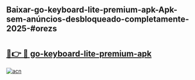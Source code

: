## Baixar-go-keyboard-lite-premium-apk-Apk-sem-anúncios-desbloqueado-completamente-2025-#orezs

# <h2><a href="https://ainizakaria.my?title=go-keyboard-lite-premium-apk&ref=22M">🔗👉 🔴 go-keyboard-lite-premium-apk</a></h2>

[![acn](https://github.com/user-attachments/assets/0f9c940e-d8b0-45ae-aac7-cd30a18b3e1c)](https://ainizakaria.my?title=go-keyboard-lite-premium-apk&ref=22M)

